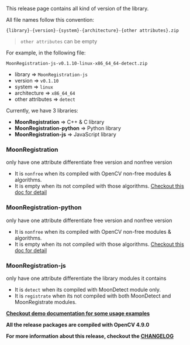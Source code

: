This release page contains all kind of version of the library.

All file names follow this convention:

```
{library}-{version}-{system}-{architecture}-{other attributes}.zip
```

> `other attributes` can be empty

For example, in the following file:

```
MoonRegistration-js-v0.1.10-linux-x86_64_64-detect.zip
```

* library => `MoonRegistration-js`
* version => `v0.1.10`
* system => `linux`
* architecture => `x86_64_64`
* other attributes => `detect`

Currently, we have 3 libraries:
* **MoonRegistration** => C++ & C library
* **MoonRegistration-python** => Python library
* **MoonRegistration-js** => JavaScript library

### MoonRegistration

only have one attribute differentiate free version and nonfree version

* It is `nonfree` when its compiled with OpenCV non-free modules & algorithms.
* It is empty when its not compiled with those algorithms. [Checkout this doc for detail](https://github.com/Gavin1937/MoonRegistration/blob/main/BUILDING.md#about-opencv-versions--modules)

### MoonRegistration-python

only have one attribute differentiate free version and nonfree version

* It is `nonfree` when its compiled with OpenCV non-free modules & algorithms.
* It is empty when its not compiled with those algorithms. [Checkout this doc for detail](https://github.com/Gavin1937/MoonRegistration/blob/main/BUILDING.md#about-opencv-versions--modules)

### MoonRegistration-js

only have one attribute differentiate the library modules it contains

* It is `detect` when its compiled with MoonDetect module only.
* It is `registrate` when its not compiled with both MoonDetect and MoonRegistrate modules.

**[Checkout demo documentation for some usage examples](https://github.com/Gavin1937/MoonRegistration/blob/main/demo/README.md)**

**All the release packages are compiled with OpenCV 4.9.0**

**For more information about this release, checkout the [CHANGELOG](https://github.com/Gavin1937/MoonRegistration/blob/main/CHANGELOG.md)**
